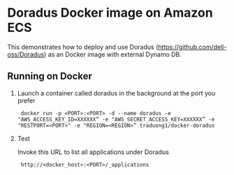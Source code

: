 Doradus Docker image on Amazon ECS
==================================

This demonstrates how to deploy and use Doradus (https://github.com/dell-oss/Doradus) as an Docker image with external Dynamo DB.

Running on Docker
----------------

1. Launch a container called doradus in the background at the port you prefer

        docker run -p <PORT>:<PORT> -d --name doradus -e "AWS_ACCESS_KEY_ID=XXXXXX” -e "AWS_SECRET_ACCESS_KEY=XXXXXX” -e "RESTPORT=<PORT>" -e "REGION=<REGION>” traduong1/docker-doradus

2. Test

   Invoke this URL to list all applications under Doradus

        http://<docker_host>:<PORT>/_applications